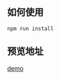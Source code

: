 ## 如何使用

```
npm run install
```

## 预览地址

[demo](https://dpyzo0o.github.io/ife-2018/zero-basis/day37-38/dist/index.html)